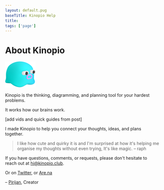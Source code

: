 ```yaml
---
layout: default.pug
baseTitle: Kinopio Help
title:
tags: ['page']
---
```

# About Kinopio

<img src="/assets/logo-base.png" width=100/>

Kinopio is the thinking, diagramming, and planning tool for your hardest problems.

It works how our brains work.

[add vids and quick guides from post]

I made Kinopio to help you connect your thoughts, ideas, and plans together.

> I like how cute and quirky it is and I'm surprised at how it's helping me organise my thoughts without even trying, It's like magic. – raph

If you have questions, comments, or requests, please don't hesitate to reach out at [hi@kinopio.club](mailto:hi@kinopio.club).

Or on [Twitter](https://twitter.com/KinopioClub), or [Are.na](https://www.are.na/kinopio)
<!-- <img src="/assets/tatiana-egoshina.png" class="cat"> -->

<!-- <img src="/assets/email.gif" class="email"> -->

– [Pirijan](http://pketh.org), Creator